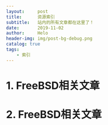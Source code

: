 ```yaml
---
layout:     post
title:      资源索引
subtitle:   站内的所有文章都在这里了！
date:       2019-11-02
author:     Helo
header-img: img/post-bg-debug.png
catalog: true
tags:
    - 索引
---
```


# 1. FreeBSD相关文章


# 2. FreeBSD相关文章
